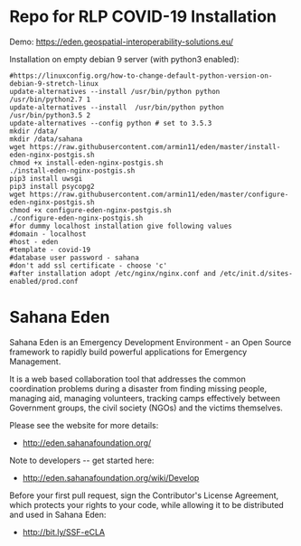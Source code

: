 # Repo for RLP COVID-19 Installation

Demo: https://eden.geospatial-interoperability-solutions.eu/

Installation on empty debian 9 server (with python3 enabled):

```console
#https://linuxconfig.org/how-to-change-default-python-version-on-debian-9-stretch-linux
update-alternatives --install /usr/bin/python python /usr/bin/python2.7 1
update-alternatives --install  /usr/bin/python python /usr/bin/python3.5 2
update-alternatives --config python # set to 3.5.3
mkdir /data/
mkdir /data/sahana
wget https://raw.githubusercontent.com/armin11/eden/master/install-eden-nginx-postgis.sh
chmod +x install-eden-nginx-postgis.sh
./install-eden-nginx-postgis.sh
pip3 install uwsgi
pip3 install psycopg2
wget https://raw.githubusercontent.com/armin11/eden/master/configure-eden-nginx-postgis.sh
chmod +x configure-eden-nginx-postgis.sh
./configure-eden-nginx-postgis.sh
#for dummy localhost installation give following values
#domain - localhost
#host - eden
#template - covid-19
#database user password - sahana
#don't add ssl certificate - choose 'c'
#after installation adopt /etc/nginx/nginx.conf and /etc/init.d/sites-enabled/prod.conf
```



# Sahana Eden

Sahana Eden is an Emergency Development Environment - an Open Source framework to rapidly build powerful applications for Emergency Management.

It is a web based collaboration tool that addresses the common coordination problems during a disaster from finding missing people, managing aid, managing volunteers, tracking camps effectively between Government groups, the civil society (NGOs) and the victims themselves.

Please see the website for more details: 
+ http://eden.sahanafoundation.org/

Note to developers -- get started here:
+ http://eden.sahanafoundation.org/wiki/Develop

Before your first pull request, sign the Contributor's License Agreement, which protects your rights to your code, while allowing it to be distributed and used in Sahana Eden:
+ http://bit.ly/SSF-eCLA

